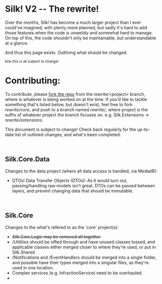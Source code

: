 # Silk! V2 -- The rewrite!

Over the months, Silk! has become a much larger project than I ever could've imagined, with plenty more planned, but sadly it's hard to add those features when the code is unweildy and somewhat hard to manage. On top of this, the code shouldn't only be maintainable, but understandable at a glance. 

And thus this page exists. Outlining what should be changed.

<sub>btw this is all subject to change!</sub>

# Contributing:
To contribute, please [fork the repo](https://github.com/VelvetThePanda/Silk) from the *rewrite/\<project\>* branch, where <project> is whatever is being worked on at the time. If you'd like to tackle something that's listed below, but doesn't exist, feel free to fork *rewrite/core*, and push to a branch named *rewrite/<project>*, where project is the suffix of whatever project the branch focuses on. e.g. Silk.Extensions -> *rewrite/extensions*.

This document is subject to change! Check back regularly for the up-to-date list of outlined changes, and what's been completed.

<br>

## Silk.Core.Data
Changes to the data project (where all data access is handled, via MediatR):

 * DTOs! Data Transfer Objects (DTOs): As it would turn out, passing/handling raw models isn't great. DTOs can be passed between layers, and prevent changing data that should be immutable. 

<br>

## Silk.Core

 Changes to the what's refered to as the 'core' project(s):

* ~~Silk.Core.Logic may be removed all together~~
* /Utilities should be sifted through and have unused classes tossed, and applicable classes either merged closer to where they're used, or put in Silk.Shared
* /Notifications and /EventHandlers should be merged into a single folder, and possible have their types merged into a singular files, as they're used in one location.
* Complex services (e.g. InfractionService) need to be overhauled. 
* 

